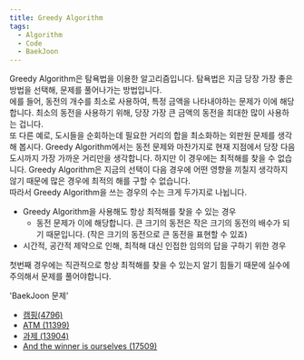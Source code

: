 ```yaml
---
title: Greedy Algorithm
tags:
  - Algorithm
  - Code
  - BaekJoon
---
```


Greedy Algorithm은 탐욕법을 이용한 알고리즘입니다. 탐욕법은 지금 당장 가장 좋은 방법을 선택해, 문제를 풀어나가는 방법입니다.<br>
에를 들어, 동전의 개수를 최소로 사용하여, 특정 금액을 나타내야하는 문제가 이에 해당합니다. 최소의 동전을 사용하기 위해, 당장 가장 큰 금액의 동전을 최대한 많이 사용하는 겁니다. <br>
또 다른 예로, 도시들을 순회하는데 필요한 거리의 합을 최소화하는 외판원 문제를 생각해 봅시다. Greedy Algorithm에서는 동전 문제와 마찬가지로 현재 지점에서 당장 다음 도시까지 가장 가까운 거리만을 생각합니다. 하지만 이 경우에는 최적해를 찾을 수 없습니다. Greedy Algorithm은 지금의 선택이 다음 경우에 어떤 영향을 끼칠지 생각하지 않기 때문에 많은 경우에 최적의 해를 구할 수 없습니다. <br>
따라서 Greedy Algorithm을 쓰는 경우의 수는 크게 두가지로 나뉩니다.
- Greedy Algorithm을 사용해도 항상 최적해를 찾을 수 있는 경우
  - 동전 문제가 이에 해당합니다. 큰 크기의 동전은 작은 크기의 동전의 배수가 되기 때문입니다. (작은 크기의 동전으로 큰 동전을 표현할 수 있죠)
- 시간적, 공간적 제약으로 인해, 최적해 대신 인접한 임의의 답을 구하기 위한 경우

첫번째 경우에는 직관적으로 항상 최적해를 찾을 수 있는지 알기 힘들기 때문에 실수에 주의해서 문제를 풀어야합니다.

'BaekJoon 문제'

- [캠핑(4796)](https://github.com/Nakkwan/Algorithm/blob/master/Baekjoon/Algorithm/Greedy%20Algorithm/%EC%BA%A0%ED%95%91(4796).cpp) <br>
- [ATM (11399)](https://github.com/Nakkwan/Algorithm/blob/master/Baekjoon/Algorithm/Greedy%20Algorithm/ATM(11399).cpp)<br>
- [과제 (13904)](https://github.com/Nakkwan/Algorithm/blob/master/Baekjoon/Algorithm/Greedy%20Algorithm/%EA%B3%BC%EC%A0%9C(13904).cpp)<br>
- [And the winner is ourselves (17509)](https://github.com/Nakkwan/Algorithm/blob/master/Baekjoon/Algorithm/Greedy%20Algorithm/And%20the%20winner%20is%20ourselves(17509).cpp)

